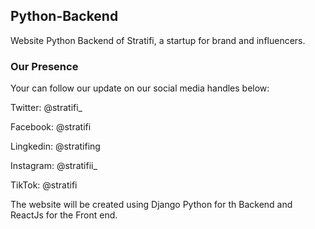 ## Python-Backend
Website Python Backend of Stratifi, a startup for brand and influencers.


### Our Presence
Your can follow our update on our social media handles below:

Twitter: @stratifi_

Facebook: @stratifi

Lingkedin: @stratifing

Instagram: @stratifii_

TikTok: @stratifi

The website will be created using Django Python for th Backend and ReactJs for the Front end.
